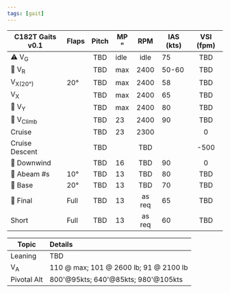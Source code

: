 ```yaml
---
tags: [gait]
---
```


| **C182T Gaits** v0.1 | **Flaps** | **Pitch** | MP<br/>" | **RPM** | **IAS (kts)** | **VSI (fpm)** |
| -------------------- | --------- |:---------:| -------- |:-------:| ------------- |:-------------:|
| ⚠️ V<sub>G</sub>     |           |    TBD    | idle     |  idle   | 75            |      TBD      |
| 🛫 V<sub>R</sub>     |           |    TBD    | max      |  2400   | 50-60         |      TBD      |
| V<sub>X(20°)</sub>   | 20°       |    TBD    | max      |  2400   | 58            |      TBD      |
| V<sub>X</sub>        |           |    TBD    | max      |  2400   | 65            |      TBD      |
| 🛫 V<sub>Y</sub>     |           |    TBD    | max      |  2400   | 80            |      TBD      |
| 🛫 V<sub>Climb</sub> |           |    TBD    | 23       |  2400   | 90            |      TBD      |
| Cruise               |           |    TBD    | 23       |  2300   |               |       0       |
| Cruise Descent       |           |    TBD    |          |   TBD   |               |     \-500     |
| 🛬 Downwind          |           |    TBD    | 16       |   TBD   | 90            |       0       |
| 🛬 Abeam \#s         | 10°       |    TBD    | 13       |   TBD   | 80            |      TBD      |
| 🛬 Base              | 20°       |    TBD    | 13       |   TBD   | 70            |      TBD      |
| 🛬 Final             | Full      |    TBD    | 13       | as req  | 65            |      TBD      |
| Short                | Full      |    TBD    | 13       | as req  | 60            |      TBD      |


| Topic         | Details                              |
| ------------- |:------------------------------------ |
| Leaning       | TBD                             |
| V<sub>A</sub> | 110 @ max; 101 @ 2600 lb; 91 @ 2100 lb |
| Pivotal Alt   | 800'@95kts; 640'@85kts; 980'@105kts  | 
